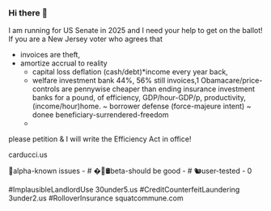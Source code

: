 ### Hi there 👋

I am running for US Senate in 2025 and I need your help to get on the ballot!
If you are a New Jersey voter who agrees that 
* invoices are theft,
* amortize accrual to reality 
  - capital loss deflation (cash/debt)*income every year back,
  - welfare investment bank 44%, 56% still invoices,1 Obamacare/price-controls are pennywise cheaper than ending insurance investment banks for a pound, of efficiency, GDP/hour-GDP/p, productivity, (income/hour)home.
    ~ borrower defense (force-majeure intent)
    ~ donee beneficiary-surrendered-freedom
  -  

please petition & I will write the Efficiency Act in office!

carducci.us

🚨alpha-known issues - #
�💊🛢beta-should be good - #
🐿user-tested - 0


#ImplausibleLandlordUse 30under5.us #CreditCounterfeitLaundering 3under2.us #RolloverInsurance squatcommune.com
